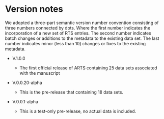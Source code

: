 # Version notes
We adopted a three-part semantic version number convention consisting of three numbers connected by dots. Where the first number indicates the incorporation of a new set of RTS entries. The second number indicates batch changes or additions to the metadata to the existing data set. The last number indicates minor (less than 10) changes or fixes to the existing metadata. 

- V.1.0.0
    - The first official release of ARTS containing 25 data sets associated with the manuscript

- V.0.0.20-alpha
    - This is the pre-release that containing 18 data sets.

- V.0.0.1-alpha
    - This is a test-only pre-release, no actual data is included.


